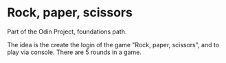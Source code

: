 # Rock, paper, scissors
Part of the Odin Project, foundations path.

The idea is the create the login of the game "Rock, paper, scissors", and to play via console. 
There are 5 rounds in a game. 

